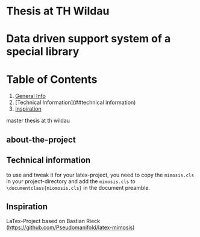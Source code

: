 # Thesis at TH Wildau

# Data driven support system of a special library

# Table of Contents
1. [General Info](##about-the-project)
1. [Technical Information](##technical information)
1. [Inspiration](##inspiration)

master thesis at th wildau

## about-the-project

## Technical information
to use and tweak it for your latex-project, 
you need to copy the `mimosis.cls` in your project-directory and 
add the `mimosis.cls` to `\documentclass{miomosis.cls}` in the document preamble.

## Inspiration
LaTex-Project based on Bastian Rieck (https://github.com/Pseudomanifold/latex-mimosis)
